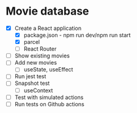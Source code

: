 # Movie database

* [x] Create a React application
    * [x] package.json - npm run dev/npm run start
    * [x] parcel
    * [ ] React Router
* [ ] Show existing movies
* [ ] Add new movies
    * [ ] useState, useEffect
* [ ] Run jest test
* [ ] Snapshot test
    * [ ] useContext
* [ ] Test with simulated actions
* [ ] Run tests on Github actions
